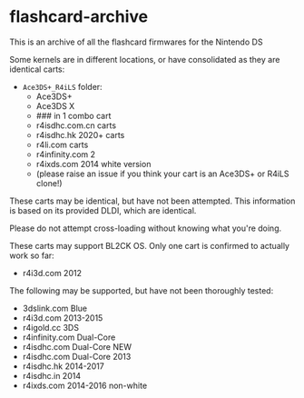 # flashcard-archive
This is an archive of all the flashcard firmwares for the Nintendo DS

Some kernels are in different locations, or have consolidated as they are identical carts:

- `Ace3DS+_R4iLS` folder:
  - Ace3DS+
  - Ace3DS X
  - \### in 1 combo cart
  - r4isdhc.com.cn carts
  - r4isdhc.hk 2020+ carts
  - r4li.com carts
  - r4infinity.com 2
  - r4ixds.com 2014 white version
  - (please raise an issue if you think your cart is an Ace3DS+ or R4iLS clone!)

These carts may be identical, but have not been attempted. This information is based on its provided DLDI, which are identical. 

Please do not attempt cross-loading without knowing what you're doing.

These carts may support BL2CK OS. Only one cart is confirmed to actually work so far:

- r4i3d.com 2012

The following may be supported, but have not been thoroughly tested:
- 3dslink.com Blue
- r4i3d.com 2013-2015
- r4igold.cc 3DS
- r4infinity.com Dual-Core
- r4isdhc.com Dual-Core NEW
- r4isdhc.com Dual-Core 2013
- r4isdhc.hk 2014-2017
- r4isdhc.in 2014
- r4ixds.com 2014-2016 non-white
